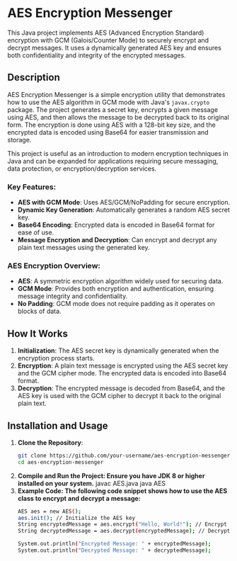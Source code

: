 # AES Encryption Messenger

This Java project implements AES (Advanced Encryption Standard) encryption with GCM (Galois/Counter Mode) to securely encrypt and decrypt messages. It uses a dynamically generated AES key and ensures both confidentiality and integrity of the encrypted messages.

## Description

AES Encryption Messenger is a simple encryption utility that demonstrates how to use the AES algorithm in GCM mode with Java's `javax.crypto` package. The project generates a secret key, encrypts a given message using AES, and then allows the message to be decrypted back to its original form. The encryption is done using AES with a 128-bit key size, and the encrypted data is encoded using Base64 for easier transmission and storage.

This project is useful as an introduction to modern encryption techniques in Java and can be expanded for applications requiring secure messaging, data protection, or encryption/decryption services.

### Key Features:
- **AES with GCM Mode**: Uses AES/GCM/NoPadding for secure encryption.
- **Dynamic Key Generation**: Automatically generates a random AES secret key.
- **Base64 Encoding**: Encrypted data is encoded in Base64 format for ease of use.
- **Message Encryption and Decryption**: Can encrypt and decrypt any plain text messages using the generated key.

### AES Encryption Overview:
- **AES**: A symmetric encryption algorithm widely used for securing data.
- **GCM Mode**: Provides both encryption and authentication, ensuring message integrity and confidentiality.
- **No Padding**: GCM mode does not require padding as it operates on blocks of data.

## How It Works

1. **Initialization**: The AES secret key is dynamically generated when the encryption process starts.
2. **Encryption**: A plain text message is encrypted using the AES secret key and the GCM cipher mode. The encrypted data is encoded into Base64 format.
3. **Decryption**: The encrypted message is decoded from Base64, and the AES key is used with the GCM cipher to decrypt it back to the original plain text.

## Installation and Usage

1. **Clone the Repository**:
   ```bash
   git clone https://github.com/your-username/aes-encryption-messenger.git
   cd aes-encryption-messenger
2. **Compile and Run the Project: Ensure you have JDK 8 or higher installed on your system.**
    javac AES.java
    java AES
3. **Example Code: The following code snippet shows how to use the AES class to encrypt and decrypt a message:**
   ```bash
   AES aes = new AES();
   aes.init(); // Initialize the AES key
   String encryptedMessage = aes.encrypt("Hello, World!"); // Encrypt the message
   String decryptedMessage = aes.decrypt(encryptedMessage); // Decrypt the message
   
   System.out.println("Encrypted Message: " + encryptedMessage);
   System.out.println("Decrypted Message: " + decryptedMessage);



